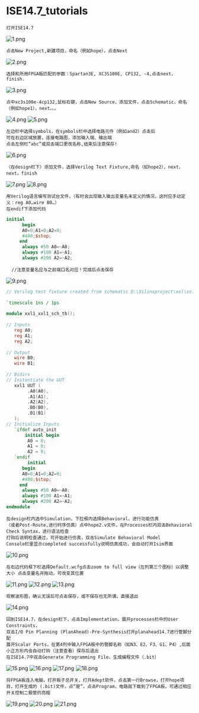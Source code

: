 # ISE14.7_tutorials  

    打开ISE14.7  
![1.png](images/1.PNG)  

    点击New Project,新建项目，命名（例如hope），点击Next  
![2.png](images/2.PNG)  

    选择和所用FPGA板匹配的参数：Spartan3E, XC3S100E, CP132, -4,点击next，finish.
![3.png](images/3.PNG)  

    点中xc3s100e-4cp132,鼠标右键，点击New Source，添加文件，点击Schematic，命名（例如hope1），next。。。
![4.png](images/4.PNG)
![5.png](images/5.PNG)

    左边栏中选择symbols，在symbols栏中选择电路元件（例如and2）点击后
    可在右边区域放置，连接电路图，添加输入端、输出端
    点击左侧栏“abc”或双击端口更改名称,结束后注意保存!  
![6.png](images/6.PNG)

    （在design栏下）添加文件，选择Verilog Text Fixture,命名（如hope2），next， next，finish  
![7.png](images/7.PNG)
![8.png](images/8.PNG)

    用Verilog语言编写测试台文件，（有时会出现输入输出变量名未定义的情况，这时应手动定义：reg A0…wire B0…）  
    在endif下添加代码

```Verilog
initial
	  begin
	  A0=0;A1=0;A2=0;
	  #400;$stop;
	 end
	  always #50 A0=~A0;
	  always #100 A1=~A1;
	  always #200 A2=~A2;
```
      //注意变量名应与之前端口名对应！完成后点击保存
![9.png](images/9.PNG)
```Verilog
// Verilog test fixture created from schematic D:\Xilinxproject\xxl\xxl1.sch - Sun Oct 08 23:39:42 2017
 
`timescale 1ns / 1ps
 
module xxl1_xxl1_sch_tb();
 
// Inputs
   reg A0;
   reg A1;
   reg A2;
 
// Output
   wire B0;
   wire B1;
 
// Bidirs
// Instantiate the UUT
   xxl1 UUT (
		.A0(A0), 
		.A1(A1), 
		.A2(A2), 
		.B0(B0), 
		.B1(B1)
   );
// Initialize Inputs
   `ifdef auto_init
       initial begin
		A0 = 0;
		A1 = 0;
		A2 = 0;
   `endif
		initial
	  begin
	  A0=0;A1=0;A2=0;
	  #400;$stop;
	 end
	  always #50 A0=~A0;
	  always #100 A1=~A1;
	  always #200 A2=~A2;
endmodule
```

    在design栏内选中Simulation，下拉框内选择Behavioral，进行功能仿真
    （或者Post-Route,进行时序仿真）点中hope2.v文件，在Processes栏内双击Behavioral Check Syntax，进行语法检查
    打钩后说明检查通过，可开始进行仿真，双击Simulate Behavioral Model
    Console栏里显示completed successfully说明仿真成功，会自动打开Isim界面
![10.png](images/10.PNG)

    在右边代码框下栏选择Default.wcfg点击zoom to full view（左列第三个图标）以调整大小 点击变量名并拖动，可改变其位置
![11.png](images/11.PNG)
![12.png](images/12.PNG)
![13.png](images/13.PNG)

    观察波形图，确认无误后可点击保存，或不保存也无所谓，直接退出
![14.png](images/14.PNG)

    回到ISE14.7，在design栏下，点击Implementation，展开processes栏中的User Constraints，
    双击I/O Pin Planning (PlanAhead)-Pre-Synthesis打开planahead14.7进行管脚分配
    展开Scalar Ports，在第4列中输入FPGA板中的管脚名称（如N3、E2、F3、G1、P4）,后面小正方形内会自动打钩（注意查看）保存后退出
    在ISE14.7中双击Generate Programming File，生成编程文件（.bit）
![15.png](images/15.PNG)
![16.png](images/16.PNG)
![17.png](images/17.PNG)
![18.png](images/18.PNG)

    将FPGA板连入电脑，打开板子总开关，打开Adept软件，点击第一行Browse，打开hope项目，打开生成的 (.bit)文件，点“是”，点击Program，电路就下载到了FPGA板，可通过相应开关控制二极管的亮暗
![19.png](images/19.PNG)
![20.png](images/20.PNG)
![21.png](images/21.PNG)

